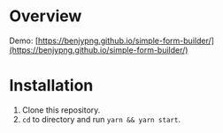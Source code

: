 # Overview

Demo: [https://benjypng.github.io/simple-form-builder/](https://benjypng.github.io/simple-form-builder/)

# Installation

1. Clone this repository.
2. `cd` to directory and run `yarn && yarn start`.
